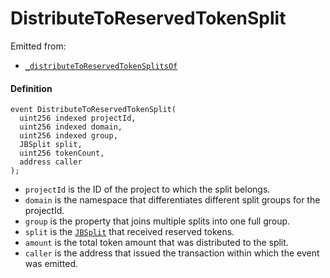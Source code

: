 # DistributeToReservedTokenSplit

Emitted from:

* [`_distributeToReservedTokenSplitsOf`](/protocol/api/contracts/or-controllers/jbcontroller/write/-_distributetoreservedtokensplitsof.md)

#### Definition

```
event DistributeToReservedTokenSplit(
  uint256 indexed projectId,
  uint256 indexed domain,
  uint256 indexed group,
  JBSplit split,
  uint256 tokenCount,
  address caller
);
```

* `projectId` is the ID of the project to which the split belongs.
* `domain` is the namespace that differentiates different split groups for the projectId.
* `group` is the property that joins multiple splits into one full group.
* `split` is the [`JBSplit`](/protocol/api/data-structures/jbsplit.md) that received reserved tokens.
* `amount` is the total token amount that was distributed to the split.
* `caller` is the address that issued the transaction within which the event was emitted.
